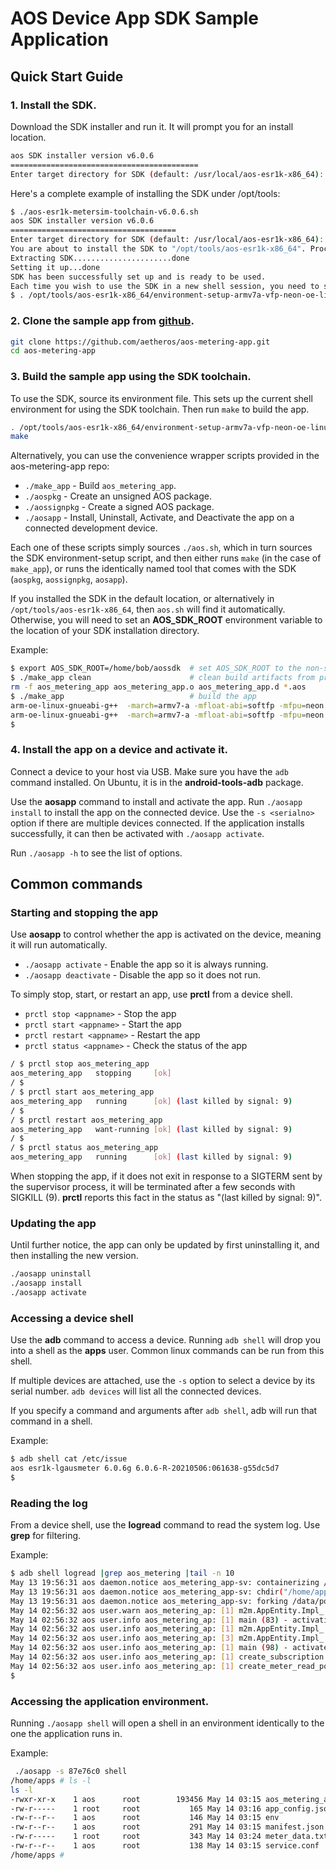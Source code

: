 # AOS Device App SDK Sample Application


## Quick Start Guide ##

### 1. Install the SDK.

Download the SDK installer and run it.  It will prompt you for an install location.

```sh
aos SDK installer version v6.0.6
==========================================
Enter target directory for SDK (default: /usr/local/aos-esr1k-x86_64):
```

Here's a complete example of installing the SDK under /opt/tools:

```sh
$ ./aos-esr1k-metersim-toolchain-v6.0.6.sh
aos SDK installer version v6.0.6
=====================================
Enter target directory for SDK (default: /usr/local/aos-esr1k-x86_64): /opt/tools/aos-esr1k-x86_64
You are about to install the SDK to "/opt/tools/aos-esr1k-x86_64". Proceed[Y/n]? <Enter>
Extracting SDK......................done
Setting it up...done
SDK has been successfully set up and is ready to be used.
Each time you wish to use the SDK in a new shell session, you need to source the environment setup script e.g.
$ . /opt/tools/aos-esr1k-x86_64/environment-setup-armv7a-vfp-neon-oe-linux-gnueabi
```

### 2. Clone the sample app from [github](https://github.com/aetheros/aos-metering-app.git).

```sh
git clone https://github.com/aetheros/aos-metering-app.git
cd aos-metering-app
```

### 3. Build the sample app using the SDK toolchain.

To use the SDK, source its environment file. This sets up the current shell environment for using the SDK toolchain.
Then run `make` to build the app.

```sh
. /opt/tools/aos-esr1k-x86_64/environment-setup-armv7a-vfp-neon-oe-linux-gnueabi
make
```

Alternatively, you can use the convenience wrapper scripts provided in the aos-metering-app repo:

- `./make_app` - Build `aos_metering_app`.
- `./aospkg` - Create an unsigned AOS package.
- `./aossignpkg` - Create a signed AOS package.
- `./aosapp` - Install, Uninstall, Activate, and Deactivate the app on a connected development device.

Each one of these scripts simply sources `./aos.sh`, which in turn sources the SDK environment-setup script, and then either runs `make`
(in the case of `make_app`), or runs the identically named tool that comes with the SDK (`aospkg`, `aossignpkg`, `aosapp`).

If you installed the SDK in the default location, or alternatively in `/opt/tools/aos-esr1k-x86_64`, then `aos.sh`
will find it automatically.  Otherwise, you will need to set an **AOS_SDK_ROOT** environment variable to the location of
your SDK installation directory.

Example:
```sh
$ export AOS_SDK_ROOT=/home/bob/aossdk  # set AOS_SDK_ROOT to the non-standard location where you installed the sdk
$ ./make_app clean                      # clean build artifacts from previous build
rm -f aos_metering_app aos_metering_app.o aos_metering_app.d *.aos
$ ./make_app                            # build the app
arm-oe-linux-gnueabi-g++  -march=armv7-a -mfloat-abi=softfp -mfpu=neon --sysroot=/home/bob/aossdk/sysroots/armv7a-vfp-neon-oe-linux-gnueabi  -O2 -fexpensive-optimizations -frename-registers -fomit-frame-pointer -ftree-vectorize   -Wno-error=maybe-uninitialized -finline-functions -finline-limit=64  -fstack-protector-strong -pie -fpie -Wa,--noexecstack  -std=gnu++14 -MMD -MP -Ilib   -c -o aos_metering_app.o aos_metering_app.cpp
arm-oe-linux-gnueabi-g++  -march=armv7-a -mfloat-abi=softfp -mfpu=neon --sysroot=/home/bob/aossdk/sysroots/armv7a-vfp-neon-oe-linux-gnueabi -o aos_metering_app aos_metering_app.o -Wl,-O1 -Wl,--hash-style=gnu -Wl,--as-needed -Wl,-z,relro,-z,now,-z,noexecstack -Wl,-rpath,/polnet/lib -lsdk_m2m -lsdk_aos -laosgen -lm2mgen -lxsd -lcoap -ldtls -lcommon -lappfw
$
```

### 4. Install the app on a device and activate it.

Connect a device to your host via USB.  Make sure you have the `adb` command installed.  On Ubuntu, it is in the **android-tools-adb** package.

Use the **aosapp** command to install and activate the app.  Run `./aosapp install` to install the app on the connected device.  Use the `-s <serialno>` option if there are multiple devices connected. If the application installs successfully, it can then be activated with `./aosapp activate`.

Run `./aosapp -h` to see the list of options.

## Common commands ##

### Starting and stopping the app ###

Use **aosapp** to control whether the app is activated on the device, meaning it will run automatically.

- `./aosapp activate` - Enable the app so it is always running.
- `./aosapp deactivate` - Disable the app so it does not run.

To simply stop, start, or restart an app, use **prctl** from a device shell.

- `prctl stop <appname>` - Stop the app
- `prctl start <appname>` - Start the app
- `prctl restart <appname>` - Restart the app
- `prctl status <appname>` - Check the status of the app

```sh
/ $ prctl stop aos_metering_app
aos_metering_app   stopping     [ok]
/ $
/ $ prctl start aos_metering_app
aos_metering_app   running      [ok] (last killed by signal: 9)
/ $
/ $ prctl restart aos_metering_app
aos_metering_app   want-running [ok] (last killed by signal: 9)
/ $
/ $ prctl status aos_metering_app
aos_metering_app   running      [ok] (last killed by signal: 9)
```

When stopping the app, if it does not exit in response to a SIGTERM sent by the supervisor process, it will be terminated after a few seconds with SIGKILL (9).  **prctl** reports this fact in the status as "(last killed by signal: 9)".

### Updating the app ###

Until further notice, the app can only be updated by first uninstalling it, and then installing the new version.

```sh
./aosapp uninstall
./aosapp install
./aosapp activate
```

### Accessing a device shell ###

Use the **adb** command to access a device.  Running `adb shell` will drop you into a shell as the **apps** user.  Common linux commands can be run from this shell.

If multiple devices are attached, use the `-s` option to select a device by its serial number.  `adb devices` will list all the connected devices.

If you specify a command and arguments after `adb shell`, adb will run that command in a shell.
 
Example:
```sh
$ adb shell cat /etc/issue
aos esr1k-lgausmeter 6.0.6g 6.0.6-R-20210506:061638-g55dc5d7
$
```

### Reading the log ###

From a device shell, use the **logread** command to read the system log.  Use **grep** for filtering.

Example:
```sh
$ adb shell logread |grep aos_metering |tail -n 10
May 13 19:56:31 aos daemon.notice aos_metering_app-sv: containerizing /data/polnet/apps/aos_metering_app/aos_metering_app
May 13 19:56:31 aos daemon.notice aos_metering_app-sv: chdir("/home/apps")
May 13 19:56:31 aos daemon.notice aos_metering_app-sv: forking /data/polnet/apps/aos_metering_app/aos_metering_app
May 14 02:56:32 aos user.warn aos_metering_ap: [1] m2m.AppEntity.Impl_.initialize (163) - app_config.json does not exist
May 14 02:56:32 aos user.info aos_metering_ap: [1] main (83) - activating
May 14 02:56:32 aos user.info aos_metering_ap: [1] m2m.AppEntity.Impl_.startRegistration (369) - AE registration request
May 14 02:56:32 aos user.info aos_metering_ap: [3] m2m.AppEntity.Impl_.handleRegisterAEResponse (451) - AE Registration complete.  AE-ID = Cmetersvc-smpl
May 14 02:56:32 aos user.info aos_metering_ap: [1] main (98) - activated
May 14 02:56:32 aos user.info aos_metering_ap: [1] create_subscription (149) - subscription: CREATED
May 14 02:56:32 aos user.info aos_metering_ap: [1] create_meter_read_policy (184) - policy creation: CREATED
$
```

### Accessing the application environment. ###

Running `./aosapp shell` will open a shell in an environment identically to the one the application runs in.

Example:
```sh
 ./aosapp -s 87e76c0 shell
/home/apps # ls -l
ls -l
-rwxr-xr-x    1 aos      root        193456 May 14 03:15 aos_metering_app
-rw-r-----    1 root     root           165 May 14 03:16 app_config.json
-rw-r--r--    1 aos      root           146 May 14 03:15 env
-rw-r--r--    1 aos      root           291 May 14 03:15 manifest.json
-rw-r-----    1 root     root           343 May 14 03:24 meter_data.txt
-rw-r--r--    1 aos      root           138 May 14 03:15 service.conf
/home/apps # 
```


